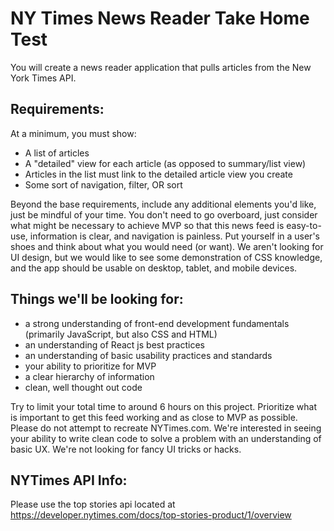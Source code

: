 # NY Times News Reader Take Home Test

You will create a news reader application that pulls articles from the New York Times API.

## Requirements:

At a minimum, you must show:

* A list of articles 
* A "detailed" view for each article (as opposed to summary/list view)
* Articles in the list must link to the detailed article view you create
* Some sort of navigation, filter, OR sort

Beyond the base requirements, include any additional elements you'd like, just be mindful of your time. You don't need to go overboard, just consider what might be necessary to achieve MVP so that this news feed is easy-to-use, information is clear, and navigation is painless. Put yourself in a user's shoes and think about what you would need (or want). We aren't looking for UI design, but we would like to see some demonstration of CSS knowledge, and the app should be usable on desktop, tablet, and mobile devices.

## Things we'll be looking for:

* a strong understanding of front-end development fundamentals (primarily JavaScript, but also CSS and HTML)
* an understanding of React js best practices
* an understanding of basic usability practices and standards
* your ability to prioritize for MVP
* a clear hierarchy of information
* clean, well thought out code

Try to limit your total time to around 6 hours on this project. Prioritize what is important to get this feed working and as close to MVP as possible. Please do not attempt to recreate NYTimes.com. We're interested in seeing your ability to write clean code to solve a problem with an understanding of basic UX. We're not looking for fancy UI tricks or hacks.

## NYTimes API Info:

Please use the top stories api located at https://developer.nytimes.com/docs/top-stories-product/1/overview
